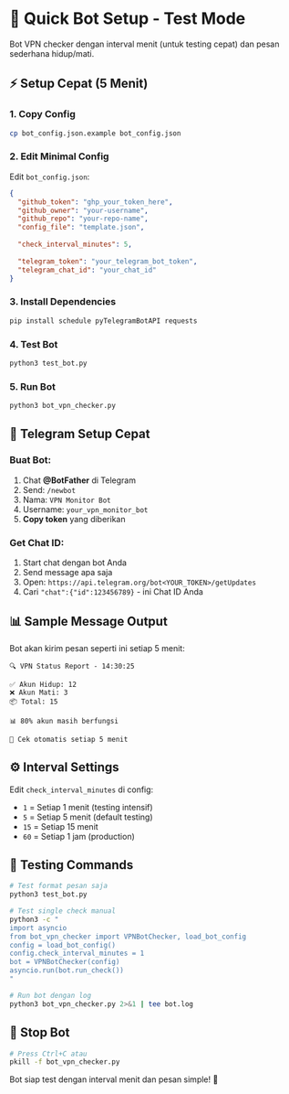 # 🚀 Quick Bot Setup - Test Mode

Bot VPN checker dengan interval menit (untuk testing cepat) dan pesan sederhana hidup/mati.

## ⚡ **Setup Cepat (5 Menit)**

### **1. Copy Config**
```bash
cp bot_config.json.example bot_config.json
```

### **2. Edit Minimal Config**
Edit `bot_config.json`:
```json
{
  "github_token": "ghp_your_token_here",
  "github_owner": "your-username", 
  "github_repo": "your-repo-name",
  "config_file": "template.json",
  
  "check_interval_minutes": 5,
  
  "telegram_token": "your_telegram_bot_token",
  "telegram_chat_id": "your_chat_id"
}
```

### **3. Install Dependencies**
```bash
pip install schedule pyTelegramBotAPI requests
```

### **4. Test Bot**
```bash
python3 test_bot.py
```

### **5. Run Bot**
```bash
python3 bot_vpn_checker.py
```

## 📱 **Telegram Setup Cepat**

### **Buat Bot:**
1. Chat **@BotFather** di Telegram
2. Send: `/newbot`
3. Nama: `VPN Monitor Bot`
4. Username: `your_vpn_monitor_bot`
5. **Copy token** yang diberikan

### **Get Chat ID:**
1. Start chat dengan bot Anda
2. Send message apa saja
3. Open: `https://api.telegram.org/bot<YOUR_TOKEN>/getUpdates`
4. Cari `"chat":{"id":123456789}` - ini Chat ID Anda

## 📊 **Sample Message Output**

Bot akan kirim pesan seperti ini setiap 5 menit:

```
🔍 VPN Status Report - 14:30:25

✅ Akun Hidup: 12
❌ Akun Mati: 3  
📦 Total: 15

📊 80% akun masih berfungsi

🔄 Cek otomatis setiap 5 menit
```

## ⚙️ **Interval Settings**

Edit `check_interval_minutes` di config:
- `1` = Setiap 1 menit (testing intensif)
- `5` = Setiap 5 menit (default testing)
- `15` = Setiap 15 menit 
- `60` = Setiap 1 jam (production)

## 🧪 **Testing Commands**

```bash
# Test format pesan saja
python3 test_bot.py

# Test single check manual
python3 -c "
import asyncio
from bot_vpn_checker import VPNBotChecker, load_bot_config
config = load_bot_config()
config.check_interval_minutes = 1
bot = VPNBotChecker(config) 
asyncio.run(bot.run_check())
"

# Run bot dengan log
python3 bot_vpn_checker.py 2>&1 | tee bot.log
```

## 🛑 **Stop Bot**
```bash
# Press Ctrl+C atau
pkill -f bot_vpn_checker.py
```

Bot siap test dengan interval menit dan pesan simple! 🎉
